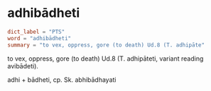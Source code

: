 # adhibādheti

``` toml
dict_label = "PTS"
word = "adhibādheti"
summary = "to vex, oppress, gore (to death) Ud.8 (T. adhipāte"
```

to vex, oppress, gore (to death) Ud.8 (T. adhipāteti, variant reading avibādeti).

adhi \+ bādheti, cp. Sk. abhibādhayati

